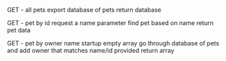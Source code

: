 GET - all pets
export database of pets
return database


GET - pet by id
request a name parameter
find pet based on name
return pet data

GET - pet by owner name
startup empty array
go through database of pets and add owner that matches name/id provided
return array